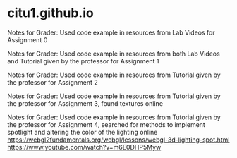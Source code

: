 # citu1.github.io
Notes for Grader: Used code example in resources from Lab Videos for Assignment 0

Notes for Grader: Used code example in resources from both Lab Videos and Tutorial given by the professor for Assignment 1

Notes for Grader: Used code example in resources from Tutorial given by the professor for Assignment 2 

Notes for Grader: Used code example in resources from Tutorial given by the professor for Assignment 3, found textures online 

Notes for Grader: Used code example in resources from Tutorial given by the professor for Assignment 4, searched for methods to  implement spotlight and altering the color of the lighting online 
https://webgl2fundamentals.org/webgl/lessons/webgl-3d-lighting-spot.html
https://www.youtube.com/watch?v=m6E0DHP5Myw

